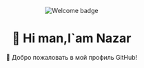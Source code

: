 <p align="center">
  <img src="https://img.shields.io/badge/Welcome-Приветствуем-blueviolet?style=for-the-badge" alt="Welcome badge" />
</p>

<h1 align="center">👋 Hi man,I`am Nazar</h1>

<p align="center">  
  🚀 Добро пожаловать в мой профиль GitHub!
</p>
